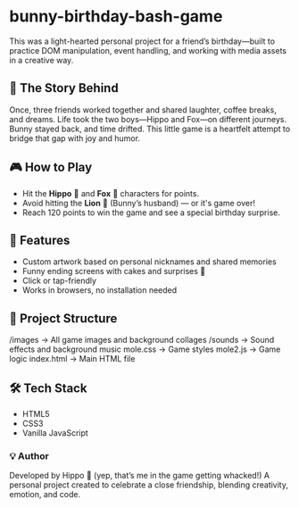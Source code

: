 # bunny-birthday-bash-game
This was a light-hearted personal project for a friend’s birthday—built to practice DOM manipulation, event handling, and working with media assets in a creative way.

## 🌟 The Story Behind
Once, three friends worked together and shared laughter, coffee breaks, and dreams. Life took the two boys—Hippo and Fox—on different journeys. Bunny stayed back, and time drifted. This little game is a heartfelt attempt to bridge that gap with joy and humor.

## 🎮 How to Play
- Hit the **Hippo** 🦛 and **Fox** 🦊 characters for points.
- Avoid hitting the **Lion** 🦁 (Bunny’s husband) — or it's game over!
- Reach 120 points to win the game and see a special birthday surprise.

## 🎁 Features
- Custom artwork based on personal nicknames and shared memories
- Funny ending screens with cakes and surprises 🎂
- Click or tap-friendly
- Works in browsers, no installation needed

## 📁 Project Structure
/images -> All game images and background collages
/sounds -> Sound effects and background music
mole.css -> Game styles
mole2.js -> Game logic
index.html -> Main HTML file

## 🛠 Tech Stack
- HTML5
- CSS3
- Vanilla JavaScript

### 💡 Author
Developed by Hippo 🦛 (yep, that’s me in the game getting whacked!) 
A personal project created to celebrate a close friendship, blending creativity, emotion, and code.

